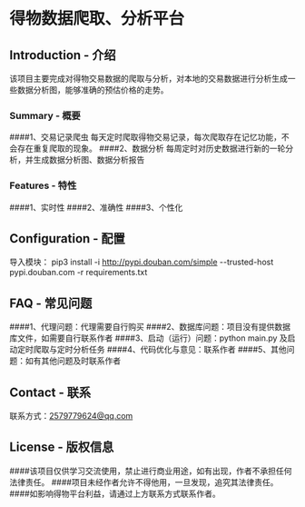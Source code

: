 

# 得物数据爬取、分析平台

## Introduction - 介绍
该项目主要完成对得物交易数据的爬取与分析，对本地的交易数据进行分析生成一些数据分析图，能够准确的预估价格的走势。

### Summary - 概要
####1、交易记录爬虫
每天定时爬取得物交易记录，每次爬取存在记忆功能，不会存在重复爬取的现象。
####2、数据分析
每周定时对历史数据进行新的一轮分析，并生成数据分析图、数据分析报告

### Features - 特性
####1、实时性
####2、准确性
####3、个性化

## Configuration - 配置
导入模块： pip3 install -i http://pypi.douban.com/simple --trusted-host pypi.douban.com -r requirements.txt

## FAQ - 常见问题
####1、代理问题：代理需要自行购买
####2、数据库问题：项目没有提供数据库文件，如需要自行联系作者
####3、启动（运行）问题：python main.py 及启动定时爬取与定时分析任务
####4、代码优化与意见：联系作者
####5、其他问题：如有其他问题及时联系作者

## Contact - 联系
联系方式：2579779624@qq.com

## License - 版权信息
####该项目仅供学习交流使用，禁止进行商业用途，如有出现，作者不承担任何法律责任。
####项目未经作者允许不得他用，一旦发现，追究其法律责任。
####如影响得物平台利益，请通过上方联系方式联系作者。
